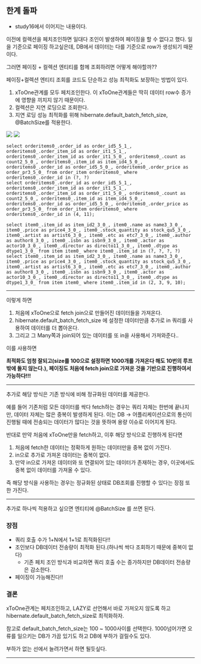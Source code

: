 ## 한계 돌파

* study16에서 이어지는 내용이다.

이전에 컬렉션을 페치조인하면 일대다 조인이 발생하여 페이징을 할 수 없다고 했다.
일을 기준으로 페이징 하고싶은데, DB에서 데이터는 다를 기준으로 row가 생성되기 때문이다.

그러면 페이징 + 컬렉션 엔티티를 함께 조회하려면 어떻게 해야할까??

페이징+컬렉션 엔티티 조회를 코드도 단순하고 성능 최적화도 보장하는 방법이 있다.

1. xToOne관계를 모두 페치조인한다. 이 xToOne관계들은 딱히 데이터 row수 증가에 영향을 끼치지 않기 때문이다.
2. 컬렉션은 지연 로딩으로 조회한다.
3. 지연 로딩 성능 최적화를 위해 hibernate.default_batch_fetch_size, @BatchSize를 적용한다.

![](https://i.imgur.com/4Pr3egg.png)
![](https://i.imgur.com/hRiLGBT.png)


```
select orderitems0_.order_id as order_id5_5_1_, orderitems0_.order_item_id as order_it1_5_1_, orderitems0_.order_item_id as order_it1_5_0_, orderitems0_.count as count2_5_0_, orderitems0_.item_id as item_id4_5_0_, orderitems0_.order_id as order_id5_5_0_, orderitems0_.order_price as order_pr3_5_0_ from order_item orderitems0_ where orderitems0_.order_id in (?, ?)
select orderitems0_.order_id as order_id5_5_1_, orderitems0_.order_item_id as order_it1_5_1_, orderitems0_.order_item_id as order_it1_5_0_, orderitems0_.count as count2_5_0_, orderitems0_.item_id as item_id4_5_0_, orderitems0_.order_id as order_id5_5_0_, orderitems0_.order_price as order_pr3_5_0_ from order_item orderitems0_ where orderitems0_.order_id in (4, 11);
```


```
select item0_.item_id as item_id2_3_0_, item0_.name as name3_3_0_, item0_.price as price4_3_0_, item0_.stock_quantity as stock_qu5_3_0_, item0_.artist as artist6_3_0_, item0_.etc as etc7_3_0_, item0_.author as author8_3_0_, item0_.isbn as isbn9_3_0_, item0_.actor as actor10_3_0_, item0_.director as directo11_3_0_, item0_.dtype as dtype1_3_0_ from item item0_ where item0_.item_id in (?, ?, ?, ?)
select item0_.item_id as item_id2_3_0_, item0_.name as name3_3_0_, item0_.price as price4_3_0_, item0_.stock_quantity as stock_qu5_3_0_, item0_.artist as artist6_3_0_, item0_.etc as etc7_3_0_, item0_.author as author8_3_0_, item0_.isbn as isbn9_3_0_, item0_.actor as actor10_3_0_, item0_.director as directo11_3_0_, item0_.dtype as dtype1_3_0_ from item item0_ where item0_.item_id in (2, 3, 9, 10);
```



---

이렇게 하면

1. 처음에 xToOne으로 fetch join으로 만들어진 데이터들을 가져온다.
2. hibernate.default_batch_fetch_size 에 설정한 데이터만큼 추가로 in 쿼리를 사용하여 데이터를 더 뽑아온다.
3. 그리고 그 Many쪽과 join되어 있는 데이터를 또 in을 사용해서 가져와준다..

이를 사용하면

**최적화도 엄청 잘되고(size를 100으로 설정하면 1000개를 가져온다 해도 10번의 루프밖에 돌지 않는다.), 페이징도 처음에 fetch join으로 가져온 것을 기반으로 진행하여서 가능하다!!!**

---

추가로 해당 방식은 기존 방식에 비해 정규화된 데이터를 제공한다.

예를 들어 기존처럼 모든 데이터를 싹다 fetch하는 경우는 쿼리 자체는 한번에 끝나지만, 데이터 자체는 많은 중복이 발생하게 된다.
이는 DB -> 어플리케이션으로의 통신이 진행될 때에 전송되는 데이터가 많다는 것을 뜻하며 용량 이슈로 이어지게 된다.

반대로 만약 처음에 xToOne만을 fetch하고, 이후 해당 방식으로 진행하게 된다면
1. 처음에 fetch한 데이터는 정확하게 원하는 데이터만을 중복 없이 가진다.
2. in으로 추가로 가져온 데이터는 중복이 없다.
3. 만약 in으로 가져온 데이터와 또 연결되어 있는 데이터가 존재하는 경우, 이곳에서도 중복 없이 데이터를 가져올 수 있다.

즉 해당 방식을 사용하는 경우는 정규화된 상태로 DB조회를 진행할 수 있다는 장점 또한 가진다.

---

추가로 하나씩 적용하고 싶으면 엔티티에 @BatchSize 를 쓰면 된다.

### 장점
* 쿼리 호출 수가 1+N에서 1+1로 최적화된다!!
* 조인보다 DB데이터 전송량이 최적화 된다.(하나씩 싹다 조회하기 때문에 중복이 없다)
    * 기존 페치 조인 방식과 비교하면 쿼리 호출 수는 증가하지만 DB데이터 전송량은 감소한다.
* 페이징이 가능해진다!!

### 결론
xToOne관계는 페치조인하고, LAZY로 선언해서 바로 가져오지 않도록 하고 hibernate.default_batch_fetch_size로 최적화하자.

참고로 default_batch_fetch_size는 100 ~ 1000사이를 선택한다.
1000넘어가면 오류를 일으키는 DB가 가끔 있기도 하고 DB에 부하가 걸릴수도 있다.

부하가 없는 선에서 늘려가면서 하면 될듯싶다.

---

